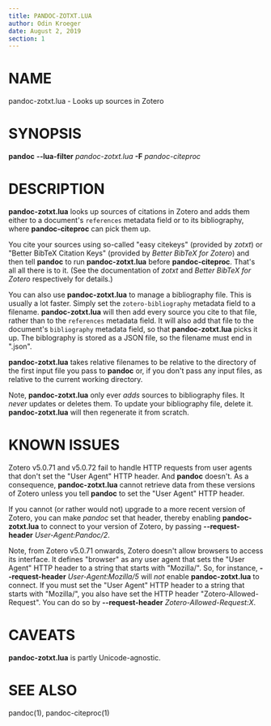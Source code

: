 ```yaml
---
title: PANDOC-ZOTXT.LUA
author: Odin Kroeger
date: August 2, 2019
section: 1
---
```


# NAME

pandoc-zotxt.lua - Looks up sources in Zotero


# SYNOPSIS

**pandoc** **--lua-filter** *pandoc-zotxt.lua* **-F** *pandoc-citeproc*


# DESCRIPTION

**pandoc-zotxt.lua** looks up sources of citations in Zotero and adds
them either to a document's `references` metadata field or to its
bibliography, where **pandoc-citeproc** can pick them up.

You cite your sources using so-called "easy citekeys" (provided by *zotxt*) or
"Better BibTeX Citation Keys" (provided by *Better BibTeX for Zotero*) and
then tell  **pandoc** to run **pandoc-zotxt.lua** before **pandoc-citeproc**.
That's all all there is to it. (See the documentation of *zotxt* and 
*Better BibTeX for Zotero* respectively for details.)

You can also use **pandoc-zotxt.lua** to manage a bibliography file. This is
usually a lot faster. Simply set the `zotero-bibliography` metadata field
to a filename. **pandoc-zotxt.lua** will then add every source you cite to that
file, rather than to the `references` metadata field. It will also add
that file to the document's `bibliography` metadata field, so that
**pandoc-zotxt.lua** picks it up. The biblography is stored as a JSON file,
so the filename must end in ".json".

**pandoc-zotxt.lua** takes relative filenames to be relative to the directory
of the first input file you pass to **pandoc** or, if you don't pass any input
files, as relative to the current working directory.

Note, **pandoc-zotxt.lua** only ever *adds* sources to bibliography files.
It *never* updates or deletes them. To update your bibliography file,
delete it. **pandoc-zotxt.lua** will then regenerate it from scratch.


# KNOWN ISSUES

Zotero v5.0.71 and v5.0.72 fail to handle HTTP requests from user agents that 
don't set the "User Agent" HTTP header. And **pandoc** doesn't. As a 
consequence, **pandoc-zotxt.lua** cannot retrieve data from these versions of 
Zotero unless you tell **pandoc** to set the "User Agent" HTTP header.

If you cannot (or rather would not) upgrade to a more recent version of Zotero,
you can make *pandoc* set that header, thereby enabling **pandoc-zotxt.lua** to
connect to your version of Zotero, by passing **--request-header**
*User-Agent:Pandoc/2*.

Note, from Zotero v5.0.71 onwards, Zotero doesn't allow browsers to access its
interface. It defines "browser" as any user agent that sets the "User Agent"
HTTP header to a string that starts with "Mozilla/". So, for instance,
**--request-header** *User-Agent:Mozilla/5* will *not* enable
**pandoc-zotxt.lua** to connect. If you must set the "User Agent" HTTP header
to a string that starts with "Mozilla/", you also have set the HTTP header
"Zotero-Allowed-Request". You can do so by **--request-header**
*Zotero-Allowed-Request:X*.


# CAVEATS

**pandoc-zotxt.lua** is partly Unicode-agnostic.


# SEE ALSO

pandoc(1), pandoc-citeproc(1)
